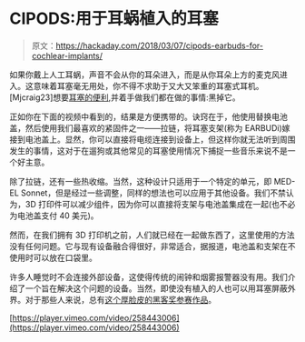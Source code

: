 # CIPODS:用于耳蜗植入的耳塞

> 原文：<https://hackaday.com/2018/03/07/cipods-earbuds-for-cochlear-implants/>

如果你戴上人工耳蜗，声音不会从你的耳朵进入，而是从你耳朵上方的麦克风进入。这意味着耳塞毫无用处，你不得不求助于又大又笨重的耳塞式耳机。[Mjcraig23]想要[耳塞的便利](http://www.instructables.com/id/CiPods-Earbuds-Attachment-for-Cochlear-Implants/),并着手做我们都在做的事情:黑掉它。

正如你在下面的视频中看到的，结果是方便携带的。诀窍在于，他使用替换电池盖，然后使用我们最喜欢的紧固件之一——拉链，将耳塞支架(称为 EARBUDi)嫁接到电池盖上。显然，你可以直接将电缆连接到设备上，但这样你就无法听到周围发生的事情，这对于在遛狗或其他常见的耳塞使用情况下捕捉一些音乐来说不是一个好主意。

除了拉链，还有一些热收缩。当然，这种设计只适用于一个特定的单元，即 MED-EL Sonnet，但是经过一些调整，同样的想法也可以应用于其他设备。我们不禁认为，3D 打印件可以减少组件，因为你可以直接将支架与电池盖集成在一起(也不必为电池盖支付 40 美元)。

然而，在我们拥有 3D 打印机之前，人们就已经在一起做东西了，这里使用的方法没有任何问题。它与现有设备融合得很好，非常适合，据报道，电池盖和支架在不使用时可以放在口袋里。

许多人睡觉时不会连接外部设备，这使得传统的闹钟和烟雾报警器没有用。我们介绍了一个旨在解决这个问题的设备。当然，即使没有植入的人也可以用耳塞屏蔽外界。对于那些人来说，总有[这个厚脸皮的黑客奖参赛作品](https://hackaday.com/2016/05/31/hackaday-prize-entry-ears-on-the-back-of-your-head/)。

[https://player.vimeo.com/video/258443006](https://player.vimeo.com/video/258443006)